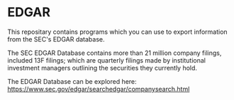 # EDGAR
This repositary contains programs which you can use to export information from the SEC's EDGAR database.

The SEC EDGAR Database contains more than 21 million company filings, included 13F filings; which are quarterly filings made by institutional investment managers outlining the securities they currently hold.

The EDGAR Database can be explored here: https://www.sec.gov/edgar/searchedgar/companysearch.html
